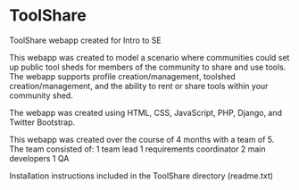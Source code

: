 # ToolShare
ToolShare webapp created for Intro to SE

This webapp was created to model a scenario where communities could set up public tool sheds for members of the community
to share and use tools.  The webapp supports profile creation/management, toolshed creation/management, and the ability to rent
or share tools within your community shed.

The webapp was created using HTML, CSS, JavaScript, PHP, Django, and Twitter Bootstrap.

This webapp was created over the course of 4 months with a team of 5.
The team consisted of:
  1 team lead
  1 requirements coordinator
  2 main developers
  1 QA

Installation instructions included in the ToolShare directory (readme.txt)

